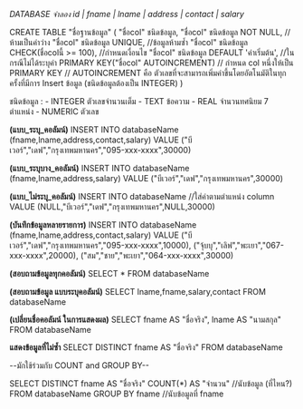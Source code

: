 _DATABASE จำลอง id | fname | lname | address | contact | salary_
<!-- สร้างตารางฐานข้อมูล -->

CREATE TABLE "ชื่อฐานข้อมูล" (
    "ชื่อcol" ชนิดข้อมูล,
    "ชื่อcol" ชนิดข้อมูล NOT NULL, //ห้ามเป็นค่าว่าง
    "ชื่อcol" ชนิดข้อมูล UNIQUE, //ข้อมูลห้ามซ้ำ
    "ชื่อcol" ชนิดข้อมูล CHECK(ชื่อcolนี้ >= 100), //กำหนดเงื่อนไข 
    "ชื่อcol" ชนิดข้อมูล DEFAULT 'ค่าเริ่มต้น', //ในกรณีไม่ได้ระบุค่า
    PRIMARY KEY("ชื่อcol" AUTOINCREMENT) // กำหนด col หนึ่งให้เป็น PRIMARY KEY
// AUTOINCREMENT คือ ตัวเลขที่จะสามารถเพิ่มค่าขึ้นโดยอัตโนมัติในทุกครั้งที่มีการ Insert ข้อมูล (ชนิดข้อมูลต้องเป็น INTEGER) 
)

ชนิดข้อมูล : 
    - INTEGER ตัวเลขจำนวนเต็ม
    - TEXT ข้อความ
    - REAL จำนวนทศนิยม 7 ตำแหน่ง
    - NUMERIC ตัวเลข
<!-- บันทึกข้อมูลลงในตาราง (INSERT) -->

**(แบบ_ระบุ_คอลัมน์)**
INSERT INTO databaseName (fname,lname,address,contact,salary)
VALUE ("บีเวอร์","เดฟ","กรุงเทพมหานคร","095-xxx-xxxx",30000)

**(แบบ_ระบุบาง_คอลัมน์)**
INSERT INTO databaseName (fname,lname,address,salary)
VALUE ("บีเวอร์","เดฟ","กรุงเทพมหานคร",30000)

**(แบบ_ไม่ระบุ_คอลัมน์)**
INSERT INTO databaseName
//ใส่ค่าตามตำแหน่ง column
VALUE (NULL,"บีเวอร์","เดฟ","กรุงเทพมหานคร",NULL,30000)

**(บันทึกข้อมูลหลายรายการ)**
INSERT INTO databaseName (fname,lname,address,contact,salary)
VALUE ("บีเวอร์","เดฟ","กรุงเทพมหานคร","095-xxx-xxxx",10000),
("จุ้บบุ","เลิฟ","พะเยา","067-xxx-xxxx",20000),
("สม","ชาย","พะเยา","064-xxx-xxxx",30000)

<!-- สอบถามข้อมูล (SELECT) -->

**(สอบถามข้อมูลทุกคอลัมน์)**
SELECT *
FROM databaseName

**(สอบถามข้อมูล แบบระบุคอลัมน์)**
SELECT lname,fname,salary,contact
FROM databaseName

**(เปลี่ยนชื่อคอลัมน์ ในการแสดงผล)**
SELECT fname AS "ชื่อจริง", lname AS "นามสกุล"
FROM databaseName

**แสดงข้อมูลที่ไม่ซ้ำ**
SELECT DISTINCT fname AS "ชื่อจริง"
FROM databaseName

--มักใช้ร่วมกับ COUNT and GROUP BY--

SELECT DISTINCT 
fname AS "ชื่อจริง"
COUNT(*) AS "จำนวน" //นับข้อมูล (ที่ไหน?)
FROM databaseName
GROUP BY fname //นับข้อมูลที่ fname





